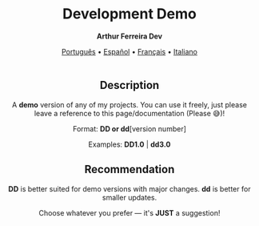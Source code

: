 <h1 align="center">Development Demo</h1>
<p align="center"><strong>Arthur Ferreira Dev</strong></p>

<div align="center">
    <a href="../pt-BR/demo.md">Português</a>
    <span>•</span>
    <a href="../es-ES/demo.md">Español</a>
    <span>•</span>
    <a href="../fr-FR/">Français</a>
    <span>•</span>
    <a href="../it-IT/">Italiano</a>
</div>
<br>

<section align="center">
    <h2>Description</h2>
    <p>
        A <strong>demo</strong> version of any of my projects. You can use it freely, just please leave a reference to this page/documentation (Please &#x1F605;)!
    </p>
    <p>
        Format: <strong>DD or dd</strong>[version number]
    </p>
    <p>
        Examples: <strong>DD1.0</strong> | <strong>dd3.0</strong>
    </p>
    <h2>Recommendation</h2>
    <p>
        <strong>DD</strong> is better suited for demo versions with major changes. <strong>dd</strong> is better for smaller updates.
    </p>
    <p>
        Choose whatever you prefer — it's <strong>JUST</strong> a suggestion!
    </p>
</section>